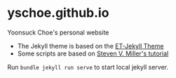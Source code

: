# yschoe.github.io
Yoonsuck Choe's personal website


* The Jekyll theme is based on the [ET-Jekyll Theme](https://et-jekyll.netlify.app/et-jekyll-theme/)
* Some scripts are based on [Steven V. Miller's tutorial](http://svmiller.com/)

Run ```bundle jekyll run serve``` to start local jekyll server.
 

